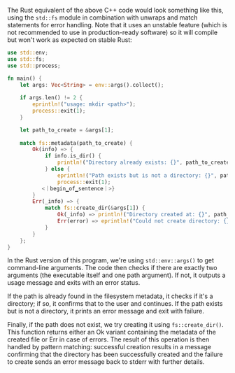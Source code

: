 The Rust equivalent of the above C++ code would look something like this, using the `std::fs` module in combination with unwraps and match statements for error handling. Note that it uses an unstable feature (which is not recommended to use in production-ready software) so it will compile but won't work as expected on stable Rust:

```rust
use std::env;
use std::fs;
use std::process;

fn main() {
    let args: Vec<String> = env::args().collect();
    
    if args.len() != 2 {
        eprintln!("usage: mkdir <path>");
        process::exit(1);
    }

    let path_to_create = &args[1];
    
    match fs::metadata(path_to_create) {
        Ok(info) => {
            if info.is_dir() {
                println!("Directory already exists: {}", path_to_create);
            } else {
                eprintln!("Path exists but is not a directory: {}", path_to_create);
                process::exit(1);
           <｜begin▁of▁sentence｜>}
        }
        Err(_info) => {
            match fs::create_dir(&args[1]) {
                Ok(_info) => println!("Directory created at: {}", path_to_create),
                Err(error) => eprintln!("Could not create directory: {}. Reason: {}", path_to_create, error),
            }
        }
    };
}
``` 
In the Rust version of this program, we're using `std::env::args()` to get command-line arguments. The code then checks if there are exactly two arguments (the executable itself and one path argument). If not, it outputs a usage message and exits with an error status.

If the path is already found in the filesystem metadata, it checks if it's a directory; if so, it confirms that to the user and continues. If the path exists but is not a directory, it prints an error message and exit with failure.

Finally, if the path does not exist, we try creating it using `fs::create_dir()`. This function returns either an Ok variant containing the metadata of the created file or Err in case of errors. The result of this operation is then handled by pattern matching: successful creation results in a message confirming that the directory has been successfully created and the failure to create sends an error message back to stderr with further details.

